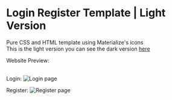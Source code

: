 <h1>Login Register Template | Light Version</h1>
Pure CSS and HTML template using Materialize's icons<br>
This is the light version you can see the dark version <a href="https://github.com/MrLolok/Login-Register-Template/">here</a><br>

Website Preview:
<br>
<br>

Login:
<img src="https://image.prntscr.com/image/QGgCNE4bTo2dZIqL_rm6rg.png" title="Login page" />
<br>

Register:
<img src="https://image.prntscr.com/image/V5r1QjTmSfq28uoW3bdp1A.png" title="Register page" />
